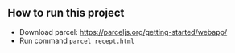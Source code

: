 ## How to run this project 
- Download parcel: https://parceljs.org/getting-started/webapp/ 
- Run command  ``parcel recept.html``

